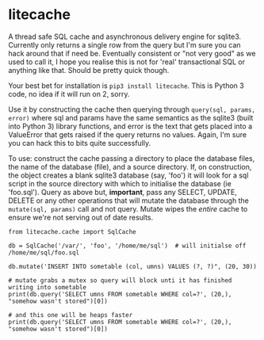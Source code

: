 # litecache

A thread safe SQL cache and asynchronous delivery engine for sqlite3. Currently only returns a single row from the query but I'm sure you can hack around that if need be. Eventually consistent or "not very good" as we used to call it, I hope you realise this is not for 'real' transactional SQL or anything like that. Should be pretty quick though.

Your best bet for installation is ```pip3 install litecache```. This is Python 3 code, no idea if it will run on 2, sorry.

Use it by constructing the cache then querying through ```query(sql, params, error)``` where sql and params have the same semantics as the sqlite3 (built into Python 3) library functions, and error is the text that gets placed into a ValueError that gets raised if the query returns no values. Again, I'm sure you can hack this to bits quite successfully.

To use: construct the cache passing a directory to place the database files, the name of the database (file), and a source directory. If, on construction, the object creates a blank sqlite3 database (say, 'foo') it will look for a sql script in the source directory with which to initialise the database (ie 'foo.sql'). Query as above but, **important**, pass any SELECT, UPDATE, DELETE or any other operations that will mutate the database through the ```mutate(sql, params)``` call and not query. Mutate wipes the *entire* cache to ensure we're not serving out of date results.

```
from litecache.cache import SqlCache

db = SqlCache('/var/', 'foo', '/home/me/sql')  # will initialse off /home/me/sql/foo.sql

db.mutate('INSERT INTO sometable (col, umns) VALUES (?, ?)", (20, 30))

# mutate grabs a mutex so query will block unti it has finished writing into sometable
print(db.query('SELECT umns FROM sometable WHERE col=?', (20,), "somehow wasn't stored")[0]) 

# and this one will be heaps faster
print(db.query('SELECT umns FROM sometable WHERE col=?', (20,), "somehow wasn't stored")[0]) 
```
